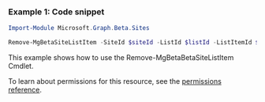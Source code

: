 ### Example 1: Code snippet

```powershellImport-Module Microsoft.Graph.Beta.Sites

Remove-MgBetaSiteListItem -SiteId $siteId -ListId $listId -ListItemId $listItemId
```
This example shows how to use the Remove-MgBetaBetaSiteListItem Cmdlet.
To learn about permissions for this resource, see the [permissions reference](/graph/permissions-reference).

